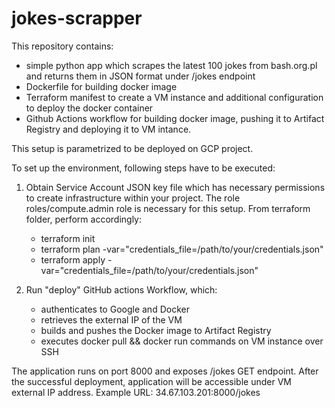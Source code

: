 # jokes-scrapper

This repository contains:
- simple python app which scrapes the latest 100 jokes from bash.org.pl and returns them in JSON format under /jokes endpoint
- Dockerfile for building docker image
- Terraform manifest to create a VM instance and additional configuration to deploy the docker container
- Github Actions workflow for building docker image, pushing it to Artifact Registry and deploying it to VM intance.

This setup is parametrized to be deployed on GCP project. 

To set up the environment, following steps have to be executed:

1. Obtain Service Account JSON key file which has necessary permissions to create infrastructure within your project. The role roles/compute.admin role is necessary for this setup.
From terraform folder, perform accordingly:
    - terraform init
    - terraform plan -var="credentials_file=/path/to/your/credentials.json" 
    - terraform apply -var="credentials_file=/path/to/your/credentials.json"

2. Run "deploy" GitHub actions Workflow, which:
   - authenticates to Google and Docker
   - retrieves the external IP of the VM
   - builds and pushes the Docker image to Artifact Registry
   - executes docker pull && docker run commands on VM instance over SSH

The application runs on port 8000 and exposes /jokes GET endpoint. After the successful deployment, application will be accessible under VM external IP address.
Example URL: 34.67.103.201:8000/jokes

